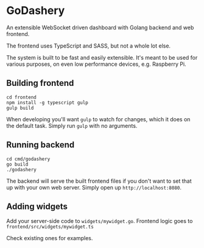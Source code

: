 # GoDashery

An extensible WebSocket driven dashboard with Golang backend and web frontend.

The frontend uses TypeScript and SASS, but not a whole lot else.

The system is built to be fast and easily extensible. It's meant to be used for various purposes, on even low performance devices, e.g. Raspberry Pi.


## Building frontend

```
cd frontend
npm install -g typescript gulp
gulp build
```

When developing you'll want `gulp` to watch for changes, which it does on the default task. Simply run `gulp` with no arguments.


## Running backend

```
cd cmd/godashery
go build
./godashery
```

The backend will serve the built frontend files if you don't want to set that up with your own web server. Simply open up `http://localhost:8080`.


## Adding widgets

Add your server-side code to `widgets/mywidget.go`. Frontend logic goes to `frontend/src/widgets/mywidget.ts`
 
Check existing ones for examples.
